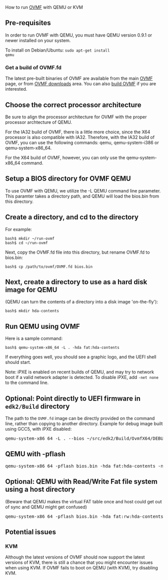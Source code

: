 How to run [OVMF](http://www.tianocore.org/ovmf/) with QEMU or KVM

Pre-requisites
--------------

In order to run OVMF with QEMU, you must have QEMU version 0.9.1 or newer installed on your system.

To install on Debian/Ubuntu: <code>sudo apt-get install qemu</code>

### Get a build of OVMF.fd

The latest pre-built binaries of OVMF are available from the main [OVMF](http://www.tianocore.org/ovmf/) page, or from [OVMF downloads](http://sourceforge.net/projects/edk2/files/OVMF) area. You can also [build OVMF](How_to_build_OVMF "wikilink") if you are interested.

Choose the correct processor architecture
-----------------------------------------

Be sure to align the processor architecture for OVMF with the proper processor archtecture of QEMU.

For the IA32 build of OVMF, there is a little more choice, since the X64 processor is also compatible with IA32. Therefore, with the IA32 build of OVMF, you can use the following commands: qemu, qemu-system-i386 or qemu-system-x86\_64.

For the X64 build of OVMF, however, you can only use the qemu-system-x86\_64 command.

Setup a BIOS directory for OVMF QEMU
------------------------------------

To use OVMF with QEMU, we utilize the -L QEMU command line parameter. This paramter takes a directory path, and QEMU will load the bios.bin from this directory.

Create a directory, and cd to the directory
-------------------------------------------

For example:

    bash$ mkdir ~/run-ovmf
    bash$ cd ~/run-ovmf

Next, copy the OVMF.fd file into this directory, but rename OVMF.fd to bios.bin:

    bash$ cp /path/to/ovmf/OVMF.fd bios.bin

Next, create a directory to use as a hard disk image for QEMU
-------------------------------------------------------------

(QEMU can turn the contents of a directory into a disk image 'on-the-fly'):

    bash$ mkdir hda-contents

Run QEMU using OVMF
-------------------

Here is a sample command:

    bash$ qemu-system-x86_64 -L . -hda fat:hda-contents

If everything goes well, you should see a graphic logo, and the UEFI shell should start.

Note: iPXE is enabled on recent builds of QEMU, and may try to network boot if a valid network adapter is detected. To disable iPXE, add <code>-net none</code> to the command line.

Optional: Point directly to UEFI firmware in <code>edk2/Build</code> directory
------------------------------------------------------------------------------

The path to the <code>OVMF.fd</code> image can be directly provided on the command line, rather than copying to another directory. Example for debug image built using GCC5, with iPXE disabled:

<pre>
qemu-system-x86_64 -L . --bios ~/src/edk2/Build/OvmfX64/DEBUG_GCC5/FV/OVMF.fd -net none
</pre>

QEMU with -pflash
----------------
<pre>
qemu-system-x86_64 -pflash bios.bin -hda fat:hda-contents -net none
</pre>

Optional: QEMU with Read/Write Fat file system using a host directory
---------------- 
(Beware that QEMU makes the virtual FAT table once and host could get out of sync and QEMU might get confused)

<pre>
qemu-system-x86_64 -pflash bios.bin -hda fat:rw:hda-contents -net none
</pre>

Potential issues
----------------

### KVM

Although the latest versions of OVMF should now support the latest versions of KVM, there is still a chance that you might encounter issues when using KVM. If OVMF fails to boot on QEMU (with KVM), try disabling KVM.
